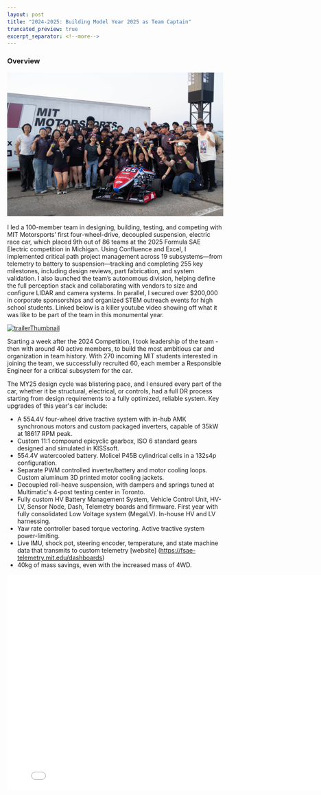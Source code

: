 ```yaml
---
layout: post
title: "2024-2025: Building Model Year 2025 as Team Captain"
truncated_preview: true
excerpt_separator: <!--more-->
---
```

### Overview

![MY25Comp](/MY25Winning.jpg)

I led a 100-member team in designing, building, testing, and competing with MIT Motorsports’ first four-wheel-drive, decoupled suspension, electric race car, which placed 9th out of 86 teams at the 2025 Formula SAE Electric competition in Michigan. Using Confluence and Excel, I implemented critical path project management across 19 subsystems—from telemetry to battery to suspension—tracking and completing 255 key milestones, including design reviews, part fabrication, and system validation. I also launched the team’s autonomous division, helping define the full perception stack and collaborating with vendors to size and configure LIDAR and camera systems. In parallel, I secured over $200,000 in corporate sponsorships and organized STEM outreach events for high school students. Linked below is a killer youtube video showing off what it was like to be part of the team in this monumental year.

[![trailerThumbnail](http://img.youtube.com/vi/wyiKMDNX16U/0.jpg)](http://www.youtube.com/watch?v=wyiKMDNX16U "MY25: Road to Michigan Teaser Trailer")

<!--more-->

Starting a week after the 2024 Competition, I took leadership of the team - then with around 40 active members, to build the most ambitious car and organization in team history. With 270 incoming MIT students interested in joining the team, we successfully recruited 60, each member a Responsible Engineer for a critical subsystem for the car.

The MY25 design cycle was blistering pace, and I ensured every part of the car, whether it be structural, electrical, or controls, had a full DR process starting from design requirements to a fully optimized, reliable system. Key upgrades of this year's car include:

- A 554.4V four-wheel drive tractive system with in-hub AMK synchronous motors and custom packaged inverters, capable of 35kW at 18617 RPM peak.
- Custom 11:1 compound epicyclic gearbox, ISO 6 standard gears designed and simulated in KISSsoft.
- 554.4V watercooled battery. Molicel P45B cylindrical cells in a 132s4p configuration. 
- Separate PWM controlled inverter/battery and motor cooling loops. Custom aluminum 3D printed motor cooling jackets.
- Decoupled roll-heave suspension, with dampers and springs tuned at Multimatic's 4-post testing center in Toronto.
- Fully custom HV Battery Management System, Vehicle Control Unit, HV-LV, Sensor Node, Dash, Telemetry boards and firmware. First year with fully consolidated Low Voltage system (MegaLV). In-house HV and LV harnessing.
- Yaw rate controller based torque vectoring. Active tractive system power-limiting.
- Live IMU, shock pot, steering encoder, temperature, and state machine data that transmits to custom telemetry [website] (https://fsae-telemetry.mit.edu/dashboards)
- 40kg of mass savings, even with the increased mass of 4WD.

<embed src="/MY25 Project Management Binder.pdf" width="800" height="500" 
 type="application/pdf">